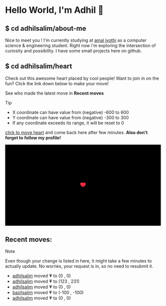 # Hello World, I'm Adhil 👋

## $ cd adhilsalim/about-me
Nice to meet you ! I'm currently studying at [amal jyothi](https://www.ajce.in/home/index.html) as a computer science & engineering student. Right now i'm exploring the intersection of curiosity and possibility. I have some small projects here on github.
## $ cd adhilsalim/heart
Check out this awesome heart placed by cool people! Want to join in on the fun? Click the link down below to make your move!

See who made the latest move in **Recent moves**
> [!TIP]
> - X coordinate can have value from (negative) -600 to 600
> - Y coordinate can have value from (negative) -300 to 300
> - If any coordinate exceeds its range, it will be reset to 0

[click to move heart](https://github.com/adhilsalim/adhilsalim/issues/new?title=00,200&body=DO+NOT+ADD+SPACE.+Just+change+the+values+and+hit+submit.+It+will+take+some+time+to+reflect.) and come back here after few minutes. **Also don't forget to follow my profile!**

![GitHub Banner Image](github_banner_heart.png)

## Recent moves: 
> [!NOTE] 
> Even though your change is listed in here, it might take a few minutes to actually update. No worries, your request is in, so no need to resubmit it.
- [adhilsalim](https://github.com/adhilsalim) moved 💗 to (0 , 0)
- [adhilsalim](https://github.com/adhilsalim) moved 💗 to (123 , 231)
- [adhilsalim](https://github.com/adhilsalim) moved 💗 to (0 , 0)
- [bazilsalim](https://github.com/bazilsalim) moved 💗 to (-100 , -100)
- [adhilsalim](https://github.com/adhilsalim) moved 💗 to (0 , 0)

